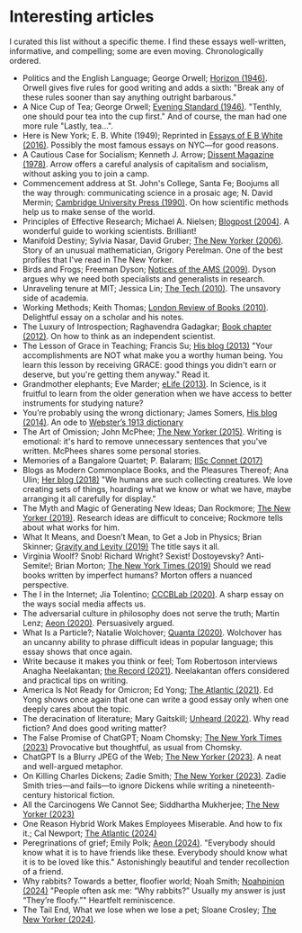 # Interesting articles

I curated this list without a specific theme. I find these essays well-written, informative, and compelling; some are even moving. Chronologically ordered.

- Politics and the English Language; George Orwell; [Horizon (1946)](https://www.orwellfoundation.com/the-orwell-foundation/orwell/essays-and-other-works/politics-and-the-english-language/). Orwell gives five rules for good writing and adds a sixth: "Break any of these rules sooner than say anything outright barbarous."
- A Nice Cup of Tea; George Orwell; [Evening Standard (1946)](https://www.orwellfoundation.com/the-orwell-foundation/orwell/essays-and-other-works/a-nice-cup-of-tea/). "Tenthly, one should pour tea into the cup first." And of course, the man had one more rule "Lastly, tea…".
- Here is New York; E. B. White (1949); Reprinted in [Essays of E B White (2016)](https://openlibrary.org/works/OL24608880W/Essays_of_E._B._White?edition=key%3A/books/OL32645005M). Possibly the most famous essays on NYC—for good reasons.
- A Cautious Case for Socialism; Kenneth J. Arrow; [Dissent Magazine  (1978)](https://www.dissentmagazine.org/article/a-cautious-case-for-socialism/). Arrow offers a careful analysis of capitalism and socialism, without asking you to join a camp.
- Commencement address at St. John's College, Santa Fe; Boojums all the way through: communicating science in a prosaic age; N. David Mermin; [Cambridge University Press (1990)](https://www.cambridge.org/us/universitypress/subjects/physics/history-philosophy-and-foundations-physics/boojums-all-way-through-communicating-science-prosaic-age?format=PB). On how scientific methods help us to make sense of the world.
- Principles of Effective Research; Michael A. Nielsen; [Blogpost (2004)](https://michaelnielsen.org/blog/principles-of-effective-research/). A wonderful guide to working scientists. Brilliant!
- Manifold Destiny; Sylvia Nasar, David Gruber; [The New Yorker (2006)](https://www.newyorker.com/magazine/2006/08/28/manifold-destiny). Story of an unusual mathematician, Grigory Perelman. One of the best profiles that I've read in The New Yorker.
- Birds and Frogs; Freeman Dyson; [Notices of the AMS (2009)](https://www.ams.org/notices/200902/rtx090200212p.pdf). Dyson argues why we need both specialists and generalists in research.
- Unraveling tenure at MIT; Jessica Lin; [The Tech (2010)](https://thetech.com/2010/06/11/tenure-v130-n28). The unsavory side of academia.
- Working Methods; Keith Thomas; [London Review of Books (2010)](https://www.lrb.co.uk/the-paper/v32/n11/keith-thomas/diary). Delightful essay on a scholar and his notes.
- The Luxury of Introspection; Raghavendra Gadagkar; [Book chapter (2012)](https://eprints.iisc.ac.in/68318/). On how to think as an independent scientist.
- The Lesson of Grace in Teaching; Francis Su; [His blog (2013)](https://www.francissu.com/post/the-lesson-of-grace-in-teaching) "Your accomplishments are NOT what make you a worthy human being.  You learn this lesson by receiving GRACE: good things you didn't earn or deserve, but you're getting them anyway." Read it.
- Grandmother elephants; Eve Marder; [eLife (2013)](https://doi.org/10.7554/eLife.01140). In Science, is it fruitful to learn from the older generation when we have access to better instruments for studying nature?
- You’re probably using the wrong dictionary; James Somers, [His blog (2014)](https://jsomers.net/blog/dictionary). An ode to [Webster’s 1913 dictionary](https://www.websters1913.com/)
- The Art of Omission; John McPhee; [The New Yorker (2015)](https://www.newyorker.com/magazine/2015/09/14/omission). Writing is emotional: it's hard to remove unnecessary sentences that you've written. McPhees shares some personal stories.
- Memories of a Bangalore Quartet; P. Balaram; [IISc Connet (2017)](https://connect.iisc.ac.in/2017/06/memories-of-a-bangalore-quartet/)
- Blogs as Modern Commonplace Books, and the Pleasures Thereof; Ana Ulin; [Her blog (2018)](https://anaulin.org/blog/commonplace-books-modern-blogs/) "We humans are such collecting creatures. We love creating sets of things, hoarding what we know or what we have, maybe arranging it all carefully for display."
- The Myth and Magic of Generating New Ideas; Dan Rockmore; [The New Yorker (2019)](https://www.newyorker.com/culture/annals-of-inquiry/the-myth-and-magic-of-generating-new-ideas). Research ideas are difficult to conceive; Rockmore tells about what works for him.
- What It Means, and Doesn’t Mean, to Get a Job in Physics; Brian Skinner;  [Gravity and Levity (2019)](https://gravityandlevity.wordpress.com/2019/03/25/what-it-means-and-doesnt-mean-to-get-a-job-in-physics/) The title says it all.
- Virginia Woolf? Snob! Richard Wright? Sexist! Dostoyevsky? Anti-Semite!; Brian Morton; [The New York Times (2019)](https://www.nytimes.com/2019/01/08/books/review/edith-wharton-house-of-mirth-anti-semitism.html) Should we read books written by imperfect humans? Morton offers a nuanced perspective.
- The I in the Internet; Jia Tolentino; [CCCBLab (2020)](https://lab.cccb.org/en/the-i-in-the-internet/). A sharp essay on the ways social media affects us.
- The adversarial culture in philosophy does not serve the truth; Martin Lenz; [Aeon (2020)](https://aeon.co/ideas/the-adversarial-culture-in-philosophy-does-not-serve-the-truth). Persuasively argued.
- What Is a Particle?; Natalie Wolchover; [Quanta (2020)](https://www.quantamagazine.org/what-is-a-particle-20201112/#0). Wolchover has an uncanny ability to phrase difficult ideas in popular language; this essay shows that once again.
- Write because it makes you think or feel; Tom Robertoson interviews Anagha Neelakantan; [the Record (2021)](https://www.recordnepal.com/anagha-neelakantan-write-because-it-makes-you-think-or-feel). Neelakantan offers considered and practical tips on writing.
- America Is Not Ready for Omicron; Ed Yong; [The Atlantic (2021)](https://www.theatlantic.com/health/archive/2021/12/america-omicron-variant-surge-booster/621027/). Ed Yong shows once again that one can write a good essay only when one deeply cares about the topic.
- The deracination of literature; Mary Gaitskill; [Unheard (2022)](https://unherd.com/2022/06/the-death-of-literature/). Why read fiction? And does good writing matter?
- The False Promise of ChatGPT; Noam Chomsky; [The New York Times (2023)](https://www.nytimes.com/2023/03/08/opinion/noam-chomsky-chatgpt-ai.html) Provocative but thoughtful, as usual from Chomsky.
- ChatGPT Is a Blurry JPEG of the Web; [The New Yorker (2023)](https://www.newyorker.com/tech/annals-of-technology/chatgpt-is-a-blurry-jpeg-of-the-web). A neat and well-argued metaphor.
- On Killing Charles Dickens; Zadie Smith; [The New Yorker (2023)](https://www.newyorker.com/magazine/2023/07/10/on-killing-charles-dickens). Zadie Smith tries—and fails—to ignore Dickens while writing a nineteenth-century historical fiction.
- All the Carcinogens We Cannot See; Siddhartha Mukherjee; [The New Yorker (2023)](https://www.newyorker.com/magazine/2023/12/18/all-the-carcinogens-we-cannot-see)
- One Reason Hybrid Work Makes Employees Miserable. And how to fix it.; Cal Newport; [The Atlantic (2024)](https://www.theatlantic.com/ideas/archive/2024/02/hybrid-work-attention-productivity/677598/)
- Peregrinations of grief; Emily Polk; [Aeon (2024)](https://aeon.co/essays/so-it-goes-and-goes-and-goes-on-vonneguts-death-mantra). "Everybody should know what it is to have friends like these. Everybody should know what it is to be loved like this." Astonishingly beautiful and tender recollection of a friend.
- Why rabbits? Towards a better, floofier world; Noah Smith; [Noahpinion (2024)](https://www.noahpinion.blog/p/why-rabbits) "People often ask me: “Why rabbits?” Usually my answer is just “They’re floofy.”" Heartfelt reminiscence.
- The Tail End, What we lose when we lose a pet; Sloane Crosley; [The New Yorker (2024)]([text](https://www.newyorker.com/magazine/2024/08/12/the-tail-end)). 